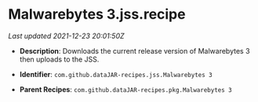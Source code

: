 # Malwarebytes 3.jss.recipe

_Last updated 2021-12-23 20:01:50Z_

- **Description**: Downloads the current release version of Malwarebytes 3 then uploads to the JSS.

- **Identifier**: `com.github.dataJAR-recipes.jss.Malwarebytes 3`

- **Parent Recipes**: `com.github.dataJAR-recipes.pkg.Malwarebytes 3`
